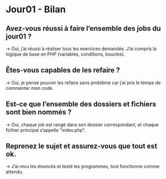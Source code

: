 # Jour01 - Bilan

## Avez-vous réussi à faire l’ensemble des jobs du jour01 ?
-> Oui, j’ai réussi à réaliser tous les exercices demandés. J’ai compris la logique de base en PHP (variables, conditions, boucles).

## Êtes-vous capables de les refaire ?
-> Oui, je pense pouvoir les refaire sans problème car j’ai pris le temps de commenter mon code.

## Est-ce que l’ensemble des dossiers et fichiers sont bien nommés ?
-> Oui, chaque job est rangé dans son dossier correspondant, et chaque fichier principal s’appelle "index.php".

## Reprenez le sujet et assurez-vous que tout est ok.
-> J’ai revu les énoncés et testé les programmes, tout fonctionne comme attendu.
